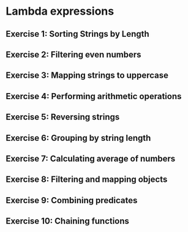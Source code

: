 # Lambda expressions

## Exercise 1: Sorting Strings by Length

## Exercise 2: Filtering even numbers

## Exercise 3: Mapping strings to uppercase

## Exercise 4: Performing arithmetic operations

## Exercise 5: Reversing strings

## Exercise 6: Grouping by string length

## Exercise 7: Calculating average of numbers

## Exercise 8: Filtering and mapping objects

## Exercise 9: Combining predicates

## Exercise 10: Chaining functions

